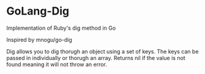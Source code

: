 # GoLang-Dig
Implementation of Ruby's dig method in Go

Inspired by mnogu/go-dig

Dig allows you to dig thorugh an object using a set of keys. The keys can be passed in individually or thorugh an array. Returns nil if the value is not found meaning it will not throw an error. 